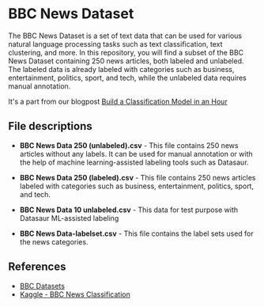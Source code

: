 # BBC News Dataset

The BBC News Dataset is a set of text data that can be used for various natural language processing tasks such as text classification, text clustering, and more. In this repository, you will find a subset of the BBC News Dataset containing 250 news articles, both labeled and unlabeled. The labeled data is already labeled with categories such as business, entertainment, politics, sport, and tech, while the unlabeled data requires manual annotation.

It's a part from our blogpost [Build a Classification Model in an Hour
](https://datasaur.ai/blog-posts/classification-model-in-an-hour)

## File descriptions
- **BBC News Data 250 (unlabeled).csv** - This file contains 250 news articles without any labels. It can be used for manual annotation or with the help of machine learning-assisted labeling tools such as Datasaur.
- **BBC News Data 250 (labeled).csv** - This file contains 250 news articles labeled with categories such as business, entertainment, politics, sport, and tech.
- **BBC News Data 10 unlabeled.csv** - This data for test purpose with Datasaur ML-assisted labeling

- **BBC News Data-labelset.csv** - This file contains the label sets used for the news categories.

## References
- [BBC Datasets](http://mlg.ucd.ie/datasets/bbc.html)
- [Kaggle - BBC News Classification](https://www.kaggle.com/competitions/learn-ai-bbc/data)
